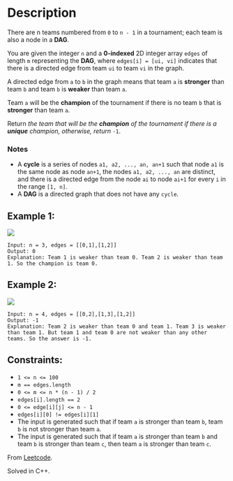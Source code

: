 # Description

There are n teams numbered from `0` to `n - 1` in a tournament; each team is also a node in a **DAG**.

You are given the integer `n` and a **0-indexed** 2D integer array `edges` of length `m` representing the **DAG**, where `edges[i] = [ui, vi]` indicates that there is a directed edge from team `ui` to team `vi` in the graph.

A directed edge from `a` to `b` in the graph means that team `a` is **stronger** than team `b` and team `b` is **weaker** than team `a`.

Team `a` will be the **champion** of the tournament if there is no team `b` that is **stronger** than team `a`.

Return *the team that will be the **champion** of the tournament if there is a **unique** champion, otherwise, return* `-1`.

### Notes

* A **cycle** is a series of nodes `a1, a2, ..., an, an+1` such that node `a1` is the same node as node `an+1`, the nodes `a1, a2, ..., an` are distinct, and there is a directed edge from the node `ai` to node `ai+1` for every `i` in the range `[1, n]`.
* A **DAG** is a directed graph that does not have any `cycle`.
 

## Example 1:

![](https://assets.leetcode.com/uploads/2023/10/19/graph-3.png)
```
Input: n = 3, edges = [[0,1],[1,2]]
Output: 0
Explanation: Team 1 is weaker than team 0. Team 2 is weaker than team 1. So the champion is team 0.
```

## Example 2:

![](https://assets.leetcode.com/uploads/2023/10/19/graph-4.png)
```
Input: n = 4, edges = [[0,2],[1,3],[1,2]]
Output: -1
Explanation: Team 2 is weaker than team 0 and team 1. Team 3 is weaker than team 1. But team 1 and team 0 are not weaker than any other teams. So the answer is -1.
```

## Constraints:

* `1 <= n <= 100`
* `m == edges.length`
* `0 <= m <= n * (n - 1) / 2`
* `edges[i].length == 2`
* `0 <= edge[i][j] <= n - 1`
* `edges[i][0] != edges[i][1]`
* The input is generated such that if team `a` is stronger than team `b`, team `b` is not stronger than team `a`.
* The input is generated such that if team `a` is stronger than team `b` and team `b` is stronger than team `c`, then team `a` is stronger than team `c`.

From [Leetcode](https://leetcode.com/problems/find-champion-ii).

Solved in C++.
